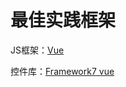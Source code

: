 # 最佳实践框架

JS框架：[Vue](https://cn.vuejs.org/index.html)

控件库：[Framework7 vue](http://vue.framework7.cn/)
